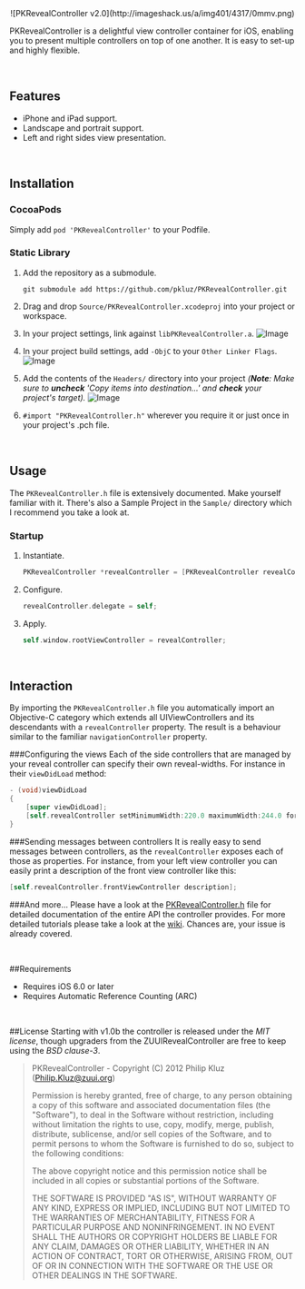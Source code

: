<center>![PKRevealController v2.0](http://imageshack.us/a/img401/4317/0mmv.png)</center>


PKRevealController is a delightful view controller container for iOS, enabling you to present multiple controllers on top of one another. It is easy to set-up and highly flexible.

<br />

## Features

- iPhone and iPad support.
- Landscape and portrait support.
- Left and right sides view presentation.

<br />

## Installation

### CocoaPods

Simply add `pod 'PKRevealController'` to your Podfile.

### Static Library

1. Add the repository as a submodule.
    ```
    git submodule add https://github.com/pkluz/PKRevealController.git
    ```

2. Drag and drop `Source/PKRevealController.xcodeproj` into your project or workspace.

3. In your project settings, link against `libPKRevealController.a`. ![Image](http://imageshack.us/a/img36/6909/1ii.png)

4. In your project build settings, add `-ObjC` to your `Other Linker Flags`. ![Image](http://imageshack.us/a/img849/7499/tw3u.png)

5. Add the contents of the `Headers/` directory into your project _(**Note**: Make sure to **uncheck** 'Copy items into destination…' and **check** your project's target)._ ![Image](http://img9.imageshack.us/img9/5581/7x41.png)

6. `#import "PKRevealController.h"` wherever you require it or just once in your project's .pch file.

<br />

## Usage 

The `PKRevealController.h` file is extensively documented. Make yourself familiar with it. There's also a Sample Project in the `Sample/` directory which I recommend you take a look at.

### Startup

1. Instantiate.
    ```objective-c
    PKRevealController *revealController = [PKRevealController revealControllerWithFrontViewController:front leftViewController:left];                
    ```
    
2. Configure.
    ```objective-c
    revealController.delegate = self;
    ```
    
3. Apply.
   ```objective-c
   self.window.rootViewController = revealController;
   ```

<br />

## Interaction

By importing the `PKRevealController.h` file you automatically import an Objective-C category which extends all UIViewControllers and its descendants with a `revealController` property. The result is a behaviour similar to the familiar `navigationController` property.

###Configuring the views
Each of the side controllers that are managed by your reveal controller can specify their own reveal-widths. 
For instance in their `viewDidLoad` method:	

```objective-c
- (void)viewDidLoad
{
    [super viewDidLoad];
    [self.revealController setMinimumWidth:220.0 maximumWidth:244.0 forViewController:self];
}
```

###Sending messages between controllers
It is really easy to send messages between controllers, as the `revealController` exposes each of those as properties. For instance, from your left view controller you can easily print a description of the front view controller like this:
```objective-c
[self.revealController.frontViewController description];
```

###And more…
Please have a look at the [PKRevealController.h](https://github.com/pkluz/PKRevealController/blob/master/PKRevealController/Controller/PKRevealController.h) file for detailed documentation of the entire API the controller provides. For more detailed tutorials please take a look at the [wiki](https://github.com/pkluz/PKRevealController/wiki). Chances are, your issue is already covered.

<br />

##Requirements
- Requires iOS 6.0 or later
- Requires Automatic Reference Counting (ARC)

<br />

##License
Starting with v1.0b the controller is released under the _MIT license_, though upgraders from the ZUUIRevealController are free to keep using the _BSD clause-3_.

> PKRevealController - Copyright (C) 2012 Philip Kluz (Philip.Kluz@zuui.org)
>
> Permission is hereby granted, free of charge, to any person obtaining a copy of this software and associated documentation files (the "Software"), to deal in the Software without restriction, including without limitation the rights to use, copy, modify, merge, publish, distribute, sublicense, and/or sell copies of the Software, and to permit persons to whom the Software is furnished to do so, subject to the following conditions:
> 
> The above copyright notice and this permission notice shall be included in all copies or substantial portions of the Software.
> 
> THE SOFTWARE IS PROVIDED "AS IS", WITHOUT WARRANTY OF ANY KIND, EXPRESS OR IMPLIED, INCLUDING BUT NOT LIMITED TO THE WARRANTIES OF MERCHANTABILITY, FITNESS FOR A PARTICULAR PURPOSE AND NONINFRINGEMENT. IN NO EVENT SHALL THE AUTHORS OR COPYRIGHT HOLDERS BE LIABLE FOR ANY CLAIM, DAMAGES OR OTHER LIABILITY, WHETHER IN AN ACTION OF CONTRACT, TORT OR OTHERWISE, ARISING FROM, OUT OF OR IN CONNECTION WITH THE SOFTWARE OR THE USE OR OTHER DEALINGS IN THE SOFTWARE.